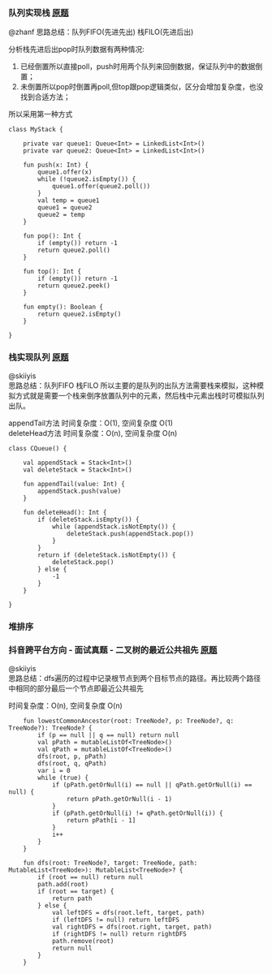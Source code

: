 ### 队列实现栈 [原题](https://leetcode-cn.com/problems/implement-stack-using-queues)
@zhanf
思路总结：队列FIFO(先进先出) 栈FILO(先进后出)  

分析栈先进后出pop时队列数据有两种情况:
1. 已经倒置所以直接poll，push时用两个队列来回倒数据，保证队列中的数据倒置；
2. 未倒置所以pop时倒置再poll,但top跟pop逻辑类似，区分会增加复杂度，也没找到合适方法；  

所以采用第一种方式

````
class MyStack {

    private var queue1: Queue<Int> = LinkedList<Int>()
    private var queue2: Queue<Int> = LinkedList<Int>()

    fun push(x: Int) {
        queue1.offer(x)
        while (!queue2.isEmpty()) {
            queue1.offer(queue2.poll())
        }
        val temp = queue1
        queue1 = queue2
        queue2 = temp
    }

    fun pop(): Int {
        if (empty()) return -1
        return queue2.poll()
    }

    fun top(): Int {
        if (empty()) return -1
        return queue2.peek()
    }

    fun empty(): Boolean {
        return queue2.isEmpty()
    }

}
````

### 栈实现队列 [原题](https://leetcode-cn.com/problems/yong-liang-ge-zhan-shi-xian-dui-lie-lcof/)

@skiiyis  
思路总结：队列FIFO 栈FILO 所以主要的是队列的出队方法需要栈来模拟，这种模拟方式就是需要一个栈来倒序放置队列中的元素，然后栈中元素出栈时可模拟队列出队。  

appendTail方法 时间复杂度：O(1), 空间复杂度 O(1)  
deleteHead方法 时间复杂度：O(n), 空间复杂度 O(n)
```
class CQueue() {

    val appendStack = Stack<Int>()
    val deleteStack = Stack<Int>()

    fun appendTail(value: Int) {
        appendStack.push(value)
    }

    fun deleteHead(): Int {
        if (deleteStack.isEmpty()) {
            while (appendStack.isNotEmpty()) {
                deleteStack.push(appendStack.pop())
            }
        }
        return if (deleteStack.isNotEmpty()) {
            deleteStack.pop()
        } else {
            -1
        }
    }

}
```
### 堆排序
### 抖音跨平台方向 - 面试真题 - 二叉树的最近公共祖先 [原题](https://leetcode-cn.com/problems/er-cha-shu-de-zui-jin-gong-gong-zu-xian-lcof/)

@skiiyis  
思路总结：dfs遍历的过程中记录根节点到两个目标节点的路径。再比较两个路径中相同的部分最后一个节点即最近公共祖先  

时间复杂度：O(n), 空间复杂度 O(n)  
```
    fun lowestCommonAncestor(root: TreeNode?, p: TreeNode?, q: TreeNode?): TreeNode? {
        if (p == null || q == null) return null
        val pPath = mutableListOf<TreeNode>()
        val qPath = mutableListOf<TreeNode>()
        dfs(root, p, pPath)
        dfs(root, q, qPath)
        var i = 0
        while (true) {
            if (pPath.getOrNull(i) == null || qPath.getOrNull(i) == null) {
                return pPath.getOrNull(i - 1)
            }
            if (pPath.getOrNull(i) != qPath.getOrNull(i)) {
                return pPath[i - 1]
            }
            i++
        }
    }

    fun dfs(root: TreeNode?, target: TreeNode, path: MutableList<TreeNode>): MutableList<TreeNode>? {
        if (root == null) return null
        path.add(root)
        if (root == target) {
            return path
        } else {
            val leftDFS = dfs(root.left, target, path)
            if (leftDFS != null) return leftDFS
            val rightDFS = dfs(root.right, target, path)
            if (rightDFS != null) return rightDFS
            path.remove(root)
            return null
        }
    }
````
